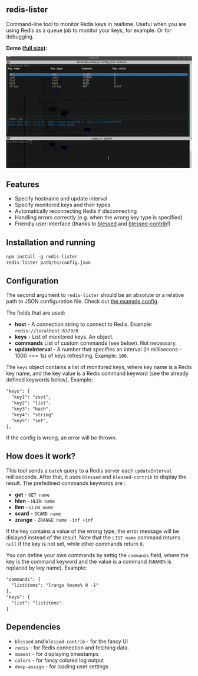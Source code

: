 ## redis-lister

Command-line tool to monitor Redis keys in realtime.
Useful when you are using Redis as a queue job to monitor your keys, for example. Or for debugging.

**Demo ([full size](https://raw.githubusercontent.com/serge1peshcoff/redis-lister/master/docs/demo1.gif)):**

![The GIF demo of this app](https://raw.githubusercontent.com/serge1peshcoff/redis-lister/master/docs/demo1.gif "The GIF demo of this app")

## Features

 - Specify hostname and update interval
 - Specify monitored keys and their types
 - Automatically reconnecting Redis if disconnecting
 - Handling errors correctly (e.g. when the wrong key type is specified)
 - Friendly user-interface (thanks to [blessed](https://github.com/chjj/blessed) and [blessed-contrib](https://github.com/yaronn/blessed-contrib/)!)

## Installation and running

    npm install -g redis-lister
    redis-lister path/to/config.json

## Configuration

The second argument to `redis-lister` should be an absolute or a relative path to JSON configuration file. Check out [the example config](https://raw.githubusercontent.com/serge1peshcoff/redis-lister/master/config.json).

The fields that are used:
- **host** - A connection string to connect to Redis. Example: `redis://localhost:6379/0`
- **keys** - List of monitored keys. An object.
- **commands** List of custom commands (see below). Not necessary.
- **updateInterval** - A number that specifies an interval (in millisecons - 1000 === 1s) of keys refreshing. Example: `100`.

The `keys` object contains a list of monitored keys, where key name is a Redis key name, and the key value is a Redis command keyword (see the already defined keywords below).
Example:

    "keys": {
      "key1": "zset",
      "key2": "list",
      "key3": "hash",
      "key4": "string"
      "key5": "set",
    },

If the config is wrong, an error will be thrown.

## How does it work?
This tool sends a `batch` query to a Redis server each `updateInterval` milliseconds. After that, it uses `blessed` and `blessed-contrib` to display the result.
The prefedined commands keywords are :
 - **get** - `GET name`
 - **hlen** - `HLEN name`
 - **llen** - `LLEN name`
 - **scard** - `SCARD name`
 - **zrange** - `ZRANGE name -inf +inf`

If the key contains a value of the wrong type, the error message will be dislayed instead of the result.
Note that the `LIST name` command returns `null` if the key is not set, while other commands return `0`.

You can define your own commands by settig the `commands` field, where the key is the command keyword and the value is a command (`%NAME%` is replaced by key name). Example:

    "commands": {
      "listitems": "lrange %name% 0 -1"
    },
    "keys": {
      "list": "listitems"
    }

## Dependencies

- `blessed` and `blessed-contrib` - for the fancy UI
- `redis` - for Redis connection and fetching data.
- `moment` - for displaying timestamps
- `colors` - for fancy colored log output
- `deep-assign` - for loading user settings


